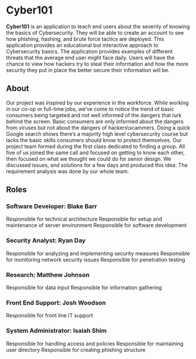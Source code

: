# Cyber101

<b>Cyber101</b> is an application to teach end users about the severity of knowing the basics of Cybersecurity. They will be able to create an account to see how phishing, hashing, and brute force tactics are deployed. This application provides an educational but interactive approach to Cybersecurity basics. The application provides examples of different threats that the average end user might face daily. Users will have the chance to view how hackers try to steal their information and how the more security they put in place the better secure their information will be. 

## About
Our project was inspired by our experience in the workforce. While working in our co-op or full-time jobs, we’ve come to notice the trend of basic consumers being targeted and not well informed of the dangers that lurk behind the screen. Basic consumers are only informed about the dangers from viruses but not about the dangers of hackers\scammers. Doing a quick Google search shows there’s a majority high level cybersecurity course but lacks the basic skills consumers should know to protect themselves. Our project team formed during the first class dedicated to finding a group. All five of us joined the same call and focused on getting to know each other, then focused on what we thought we could do for senior design. We discussed issues, and solutions for a few days and produced this idea. The requirement analysis was done by our whole team.

## Roles
### Software Developer: Blake Barr 

Responsible for technical architecture 
Responsible for setup and maintenance of server environment 
Responsible for software development 

### Security Analyst: Ryan Day 

Responsible for analyzing and implementing security measures 
Responsible for monitoring network security issues 
Responsible for penetration testing 

### Research: Matthew Johnson 

Responsible for data input 
Responsible for information gathering 

### Front End Support: Josh Woodson 

Responsible for front line IT support 

### System Administrator: Isaiah Shim 

Responsible for handling access and policies 
Responsible for maintaining user directory 
Responsible for creating phishing structure 
